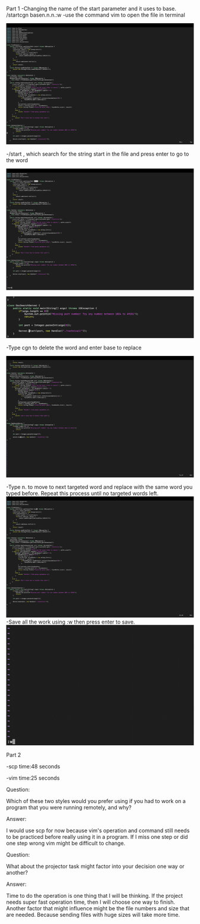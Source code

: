 Part 1
-Changing the name of the start parameter and it uses to base.
/start<Enter>cgn base<Esc>n.n.n.:w<Enter>
-use the command vim to open the file in terminal

![Image](4-1.png)

-/start <Enter>, which search for the string start in the file and press enter to go to the word

![Image](4-2.png)

![Image](4-3.png)

-Type cgn to delete the word and enter base to replace

![Image](4-4.png)
 
-Type n. to move to next targeted word and replace with the same word you typed before. Repeat this process until no targeted words left.
![Image](4-5.png)
-Save all the work using :w then press enter to save.
![Image](4-6.png)

Part 2

-scp time:48 seconds

-vim time:25 seconds

Question:

Which of these two styles would you prefer using if you had to work on a program that you were running remotely, and why?

Answer:

I would use scp for now because vim's operation and command still needs to be practiced before really using it in a program. If I miss one step or did one step wrong vim might be difficult to change.

Question:

What about the projector task might factor into your decision one way or another?

Answer:

Time to do the operation is one thing that I will be thinking. If the project needs super fast operation time, then I will choose one way to finish. Another factor that might influence might be the file numbers and size that are needed. Because sending files with huge sizes will take more time. 